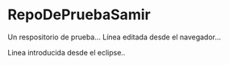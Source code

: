 # RepoDePruebaSamir
Un respositorio de prueba...
Línea editada desde el navegador...

Linea introducida desde el eclipse..

